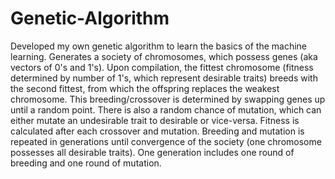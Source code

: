 # Genetic-Algorithm
Developed my own genetic algorithm to learn the basics of the machine learning. Generates a society of chromosomes, which possess genes (aka vectors of 0's and 1's). Upon compilation, the fittest chromosome (fitness determined by number of 1's, which represent desirable traits) breeds with the second fittest, from which the offspring replaces the weakest chromosome. This breeding/crossover is determined by swapping genes up until a random point. There is also a random chance of mutation, which can either mutate an undesirable trait to desirable or vice-versa. Fitness is calculated after each crossover and mutation. Breeding and mutation is repeated in generations until convergence of the society (one chromosome possesses all desirable traits). One generation includes one round of breeding and one round of mutation.
